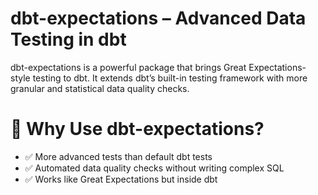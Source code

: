 # dbt-expectations – Advanced Data Testing in dbt
dbt-expectations is a powerful package that brings Great Expectations-style testing to dbt. It extends dbt’s built-in testing framework with more granular and statistical data quality checks.

# 🚀 Why Use dbt-expectations?
+ ✅ More advanced tests than default dbt tests
+ ✅ Automated data quality checks without writing complex SQL
+ ✅ Works like Great Expectations but inside dbt
